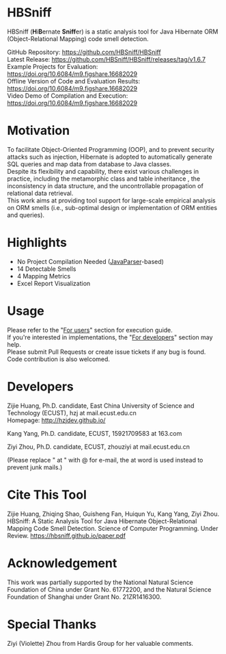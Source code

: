 # HBSniff
HBSniff (**H**i**B**ernate **Sniff**er) is a static analysis tool for Java Hibernate ORM (Object-Relational Mapping) code smell detection.     

GitHub Repository: https://github.com/HBSniff/HBSniff        
Latest Release: https://github.com/HBSniff/HBSniff/releases/tag/v1.6.7        
Example Projects for Evaluation: https://doi.org/10.6084/m9.figshare.16682029      
Offline Version of Code and Evaluation Results: https://doi.org/10.6084/m9.figshare.16682029       
Video Demo of Compilation and Execution: https://doi.org/10.6084/m9.figshare.16682029       

# Motivation
To facilitate Object-Oriented Programming (OOP), and to prevent security attacks such as injection, Hibernate is adopted to automatically generate SQL queries and map data from database to Java classes.    
Despite its flexibility and capability, there exist various challenges in practice, including the metamorphic class and table inheritance , the inconsistency in data structure, and the uncontrollable propagation of relational data retrieval.    
This work aims at providing tool support for large-scale empirical analysis on ORM smells (i.e., sub-optimal design or implementation of ORM entities and queries).

# Highlights
* No Project Compilation Needed ([JavaParser](https://javaparser.org/)-based)
* 14 Detectable Smells
* 4 Mapping Metrics
* Excel Report Visualization

# Usage
Please refer to the "[For users](users.md)" section for execution guide.    
If you're interested in implementations, the "[For developers](developers.md)" section may help.    
Please submit Pull Requests or create issue tickets if any bug is found. Code contribution is also welcomed. 

# Developers

Zijie Huang, Ph.D. candidate, East China University of Science and Technology (ECUST), hzj at mail.ecust.edu.cn    
Homepage: http://hzjdev.github.io/

Kang Yang, Ph.D. candidate, ECUST, 15921709583 at 163.com   

Ziyi Zhou, Ph.D. candidate, ECUST, zhouziyi at mail.ecust.edu.cn   

(Please replace " at " with @ for e-mail, the at word is used instead to prevent junk mails.)      

# Cite This Tool
Zijie Huang, Zhiqing Shao, Guisheng Fan, Huiqun Yu, Kang Yang, Ziyi Zhou. HBSniff: A Static Analysis Tool for Java Hibernate Object-Relational Mapping Code Smell Detection. Science of Computer Programming. Under Review. https://hbsniff.github.io/paper.pdf     

# Acknowledgement
 This work was partially supported by the National Natural Science Foundation of China under Grant No. 61772200, and the Natural Science Foundation of Shanghai under Grant No. 21ZR1416300.

# Special Thanks
Ziyi (Violette) Zhou from Hardis Group for her valuable comments. 